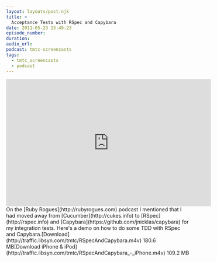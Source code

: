 ```yaml
---
layout: layouts/post.njk
title: >
  Acceptance Tests with RSpec and Capybara
date: 2011-05-23 15:49:23
episode_number:
duration:
audio_url:
podcast: tmtc-screencasts
tags:
  - tmtc_screencasts
  - podcast
---
```


<iframe width="560" height="349" src="http://www.youtube.com/embed/MhApcLK82KE" frameborder="0" allowfullscreen></iframe>On the [Ruby Rogues](http://rubyrogues.com) podcast I mentioned that I had moved away from [Cucumber](http://cukes.info) to [RSpec](http://rspec.info) and [Capybara](https://github.com/jnicklas/capybara) for my integration tests. Here's a demo on how to do some TDD with RSpec and Capybara.[Download](http://traffic.libsyn.com/tmtc/RSpecAndCapybara.m4v) 180.6 MB[Download iPhone & iPod](http://traffic.libsyn.com/tmtc/RSpecAndCapybara_-_iPhone.m4v) 109.2 MB
